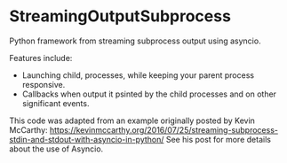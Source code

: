 # StreamingOutputSubprocess
Python framework from streaming subprocess output using asyncio.

Features include:
* Launching child, processes, while keeping your parent process responsive.
* Callbacks when output it psinted by the child processes and on other significant events.

This code was adapted from an example originally posted by Kevin McCarthy: https://kevinmccarthy.org/2016/07/25/streaming-subprocess-stdin-and-stdout-with-asyncio-in-python/
See his post for more details about the use of Asyncio.

